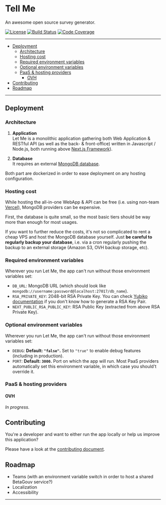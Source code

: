 # Tell Me

An awesome open source survey generator.

[![License][img-license]][lnk-license]
[![Build Status][img-github]][lnk-github]
[![Code Coverage][img-codecov]][lnk-codecov]

---

- [Deployment](#deployment)
  - [Architecture](#architecture)
  - [Hosting cost](#hosting-cost)
  - [Required environment variables](#required-environment-variables)
  - [Optional environment variables](#optional-environment-variables)
  - [PaaS & hosting providers](#paas--hosting-providers)
    - [OVH](#ovh)
- [Contributing](#contributing)
- [Roadmap](#roadmap)

---

## Deployment

### Architecture

1. **Application**  
   Let Me is a monolithic application gathering both Web Application & RESTful API (as well as the back- & front-office)
   written in Javascript / Node.js, both running above [Next.js Framework](https://nextjs.org)).

1. **Database**  
   It requires an external [MongoDB database](https://www.mongodb.com).

Both part are dockerized in order to ease deployment on any hosting configuration.

### Hosting cost

While hosting the all-in-one WebApp & API can be free (i.e. using non-team [Vercel](https://vercel.com/pricing)),
MongoDB providers can be expensive.

First, the database is quite small, so the most basic tiers should be way more than enough for most usages.

If you want to further reduce the costs, it's not so complicated to rent a cheap VPS and host the MongoDB database
yourself. Just **be careful to regularly backup your database**, i.e. via a cron regularly pushing the backup to an
external storage (Amazon S3, OVH backup storage, etc).

### Required environment variables

Wherever you run Let Me, the app can't run without those environment variables set:

- `DB_URL`: MongoDB URL (which should look like `mongodb://username:password@localhost:27017/db_name`).
- `RSA_PRIVATE_KEY`: 2048-bit RSA Private Key.
  You can check [Yubiko documentation](https://developers.yubico.com/PIV/Guides/Generating_keys_using_OpenSSL.html) if
  you don't know how to generate a RSA Key Pair.
- `NEXT_PUBLIC_RSA_PUBLIC_KEY`: RSA Public Key (extracted from above RSA Private Key).

### Optional environment variables

Wherever you run Let Me, the app can't run without those environment variables set:

- `DEBUG`: **Default: `"false"`.** Set to `"true"` to enable debug features (including in production).
- `PORT`: **Default: `3000`.** Port on which the app will run. Most PaaS providers automatically set this environment variable, in which case you should't override it. 

### PaaS & hosting providers

#### OVH

_In progress._

## Contributing

You're a developer and want to either run the app locally or help us improve this application?

Please have a look at the [contributing document](./CONTRIBUTING.md).

## Roadmap

- Teams (with an environment variable switch in order to host a shared BetaGouv service?)
- Localization
- Accessibility

---

[img-codecov]: https://img.shields.io/codecov/c/github/betagouv/tell-me/main?style=flat-square
[img-github]:
  https://img.shields.io/github/workflow/status/betagouv/tell-me/Test%20&%20Release/main?style=flat-square
[img-license]: https://img.shields.io/github/license/betagouv/tell-me?style=flat-square

[lnk-codecov]: https://codecov.io/gh/betagouv/tell-me/branch/main
[lnk-github]: https://github.com/betagouv/tell-me/actions?query=branch%3Amain++
[lnk-license]: https://github.com/betagouv/tell-me/blob/main/LICENSE
